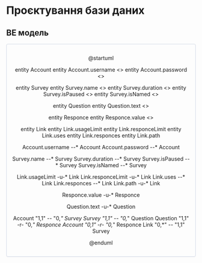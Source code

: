 # Проєктування бази даних

## BE модель

<center style="
    border-radius:4px;
    border: 1px solid #cfd7e6;
    box-shadow: 0 1px 3px 0 rgba(89,105,129,.05), 0 1px 1px 0 rgba(0,0,0,.025);
    padding: 1em;"
>

@startuml

entity Account
entity Account.username <<TEXT>>
entity Account.password <<TEXT>>

entity Survey
entity Survey.name <<TEXT>>
entity Survey.duration <<TEXT>>
entity Survey.isPaused <<BOOLEAN>>
entity Survey.isNamed <<BOOLEAN>>

entity Question
entity Question.text <<TEXT>>

entity Responce
entity Responce.value <<TEXT>>

entity Link
entity Link.usageLimit
entity Link.responceLimit
entity Link.uses
entity Link.responces
entity Link.path

Account.username --* Account
Account.password --* Account

Survey.name --* Survey
Survey.duration --* Survey
Survey.isPaused --* Survey
Survey.isNamed --* Survey

Link.usageLimit -u-* Link
Link.responceLimit -u-* Link
Link.uses --* Link
Link.responces --* Link
Link.path -u-* Link

Responce.value -u-* Responce

Question.text -u-* Question

Account "1,1" -- "0,*" Survey
Survey "1,1" -- "0,*" Question
Question "1,1" -r- "0,*" Responce
Account "0,1" -r- "0,*" Responce
Link "0,*" -- "1,1" Survey

@enduml

</center>



